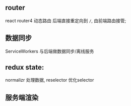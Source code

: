 ## router

react router4 动态路由
后端直接重定向到 `/`, 由前端路由接管;


## 数据同步

ServiceWorkers 与后端做数据同步/离线服务

## redux state:

  normalizr 处理数据,
  reselector 优化selector

## 服务端渲染

